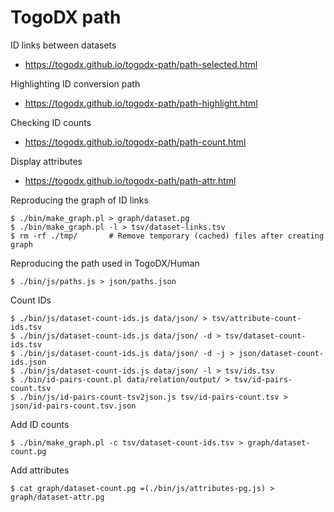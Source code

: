 # TogoDX path

ID links between datasets
* https://togodx.github.io/togodx-path/path-selected.html

Highlighting ID conversion path
* https://togodx.github.io/togodx-path/path-highlight.html

Checking ID counts
* https://togodx.github.io/togodx-path/path-count.html

Display attributes
* https://togodx.github.io/togodx-path/path-attr.html

Reproducing the graph of ID links
```
$ ./bin/make_graph.pl > graph/dataset.pg
$ ./bin/make_graph.pl -l > tsv/dataset-links.tsv
$ rm -rf ./tmp/       # Remove temporary (cached) files after creating graph
```

Reproducing the path used in TogoDX/Human
```
$ ./bin/js/paths.js > json/paths.json
```

Count IDs
```
$ ./bin/js/dataset-count-ids.js data/json/ > tsv/attribute-count-ids.tsv
$ ./bin/js/dataset-count-ids.js data/json/ -d > tsv/dataset-count-ids.tsv
$ ./bin/js/dataset-count-ids.js data/json/ -d -j > json/dataset-count-ids.json
$ ./bin/js/dataset-count-ids.js data/json/ -l > tsv/ids.tsv
$ ./bin/id-pairs-count.pl data/relation/output/ > tsv/id-pairs-count.tsv
$ ./bin/js/id-pairs-count-tsv2json.js tsv/id-pairs-count.tsv > json/id-pairs-count.tsv.json
```

Add ID counts
```
$ ./bin/make_graph.pl -c tsv/dataset-count-ids.tsv > graph/dataset-count.pg
```

Add attributes
```
$ cat graph/dataset-count.pg =(./bin/js/attributes-pg.js) > graph/dataset-attr.pg
```
